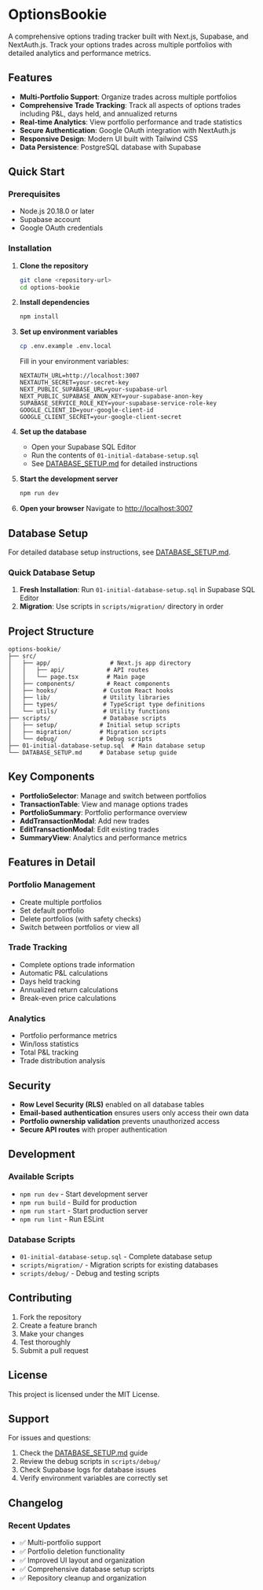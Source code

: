 # OptionsBookie

A comprehensive options trading tracker built with Next.js, Supabase, and NextAuth.js. Track your options trades across multiple portfolios with detailed analytics and performance metrics.

## Features

- **Multi-Portfolio Support**: Organize trades across multiple portfolios
- **Comprehensive Trade Tracking**: Track all aspects of options trades including P&L, days held, and annualized returns
- **Real-time Analytics**: View portfolio performance and trade statistics
- **Secure Authentication**: Google OAuth integration with NextAuth.js
- **Responsive Design**: Modern UI built with Tailwind CSS
- **Data Persistence**: PostgreSQL database with Supabase

## Quick Start

### Prerequisites

- Node.js 20.18.0 or later
- Supabase account
- Google OAuth credentials

### Installation

1. **Clone the repository**
   ```bash
   git clone <repository-url>
   cd options-bookie
   ```

2. **Install dependencies**
   ```bash
   npm install
   ```

3. **Set up environment variables**
   ```bash
   cp .env.example .env.local
   ```

   Fill in your environment variables:
   ```env
   NEXTAUTH_URL=http://localhost:3007
   NEXTAUTH_SECRET=your-secret-key
   NEXT_PUBLIC_SUPABASE_URL=your-supabase-url
   NEXT_PUBLIC_SUPABASE_ANON_KEY=your-supabase-anon-key
   SUPABASE_SERVICE_ROLE_KEY=your-supabase-service-role-key
   GOOGLE_CLIENT_ID=your-google-client-id
   GOOGLE_CLIENT_SECRET=your-google-client-secret
   ```

4. **Set up the database**
   - Open your Supabase SQL Editor
   - Run the contents of `01-initial-database-setup.sql`
   - See [DATABASE_SETUP.md](./DATABASE_SETUP.md) for detailed instructions

5. **Start the development server**
   ```bash
   npm run dev
   ```

6. **Open your browser**
   Navigate to [http://localhost:3007](http://localhost:3007)

## Database Setup

For detailed database setup instructions, see [DATABASE_SETUP.md](./DATABASE_SETUP.md).

### Quick Database Setup

1. **Fresh Installation**: Run `01-initial-database-setup.sql` in Supabase SQL Editor
2. **Migration**: Use scripts in `scripts/migration/` directory in order

## Project Structure

```
options-bookie/
├── src/
│   ├── app/                 # Next.js app directory
│   │   ├── api/            # API routes
│   │   └── page.tsx        # Main page
│   ├── components/         # React components
│   ├── hooks/             # Custom React hooks
│   ├── lib/               # Utility libraries
│   ├── types/             # TypeScript type definitions
│   └── utils/             # Utility functions
├── scripts/               # Database scripts
│   ├── setup/            # Initial setup scripts
│   ├── migration/        # Migration scripts
│   └── debug/            # Debug scripts
├── 01-initial-database-setup.sql  # Main database setup
└── DATABASE_SETUP.md     # Database setup guide
```

## Key Components

- **PortfolioSelector**: Manage and switch between portfolios
- **TransactionTable**: View and manage options trades
- **PortfolioSummary**: Portfolio performance overview
- **AddTransactionModal**: Add new trades
- **EditTransactionModal**: Edit existing trades
- **SummaryView**: Analytics and performance metrics

## Features in Detail

### Portfolio Management
- Create multiple portfolios
- Set default portfolio
- Delete portfolios (with safety checks)
- Switch between portfolios or view all

### Trade Tracking
- Complete options trade information
- Automatic P&L calculations
- Days held tracking
- Annualized return calculations
- Break-even price calculations

### Analytics
- Portfolio performance metrics
- Win/loss statistics
- Total P&L tracking
- Trade distribution analysis

## Security

- **Row Level Security (RLS)** enabled on all database tables
- **Email-based authentication** ensures users only access their own data
- **Portfolio ownership validation** prevents unauthorized access
- **Secure API routes** with proper authentication

## Development

### Available Scripts

- `npm run dev` - Start development server
- `npm run build` - Build for production
- `npm run start` - Start production server
- `npm run lint` - Run ESLint

### Database Scripts

- `01-initial-database-setup.sql` - Complete database setup
- `scripts/migration/` - Migration scripts for existing databases
- `scripts/debug/` - Debug and testing scripts

## Contributing

1. Fork the repository
2. Create a feature branch
3. Make your changes
4. Test thoroughly
5. Submit a pull request

## License

This project is licensed under the MIT License.

## Support

For issues and questions:
1. Check the [DATABASE_SETUP.md](./DATABASE_SETUP.md) guide
2. Review the debug scripts in `scripts/debug/`
3. Check Supabase logs for database issues
4. Verify environment variables are correctly set

## Changelog

### Recent Updates
- ✅ Multi-portfolio support
- ✅ Portfolio deletion functionality
- ✅ Improved UI layout and organization
- ✅ Comprehensive database setup scripts
- ✅ Repository cleanup and organization